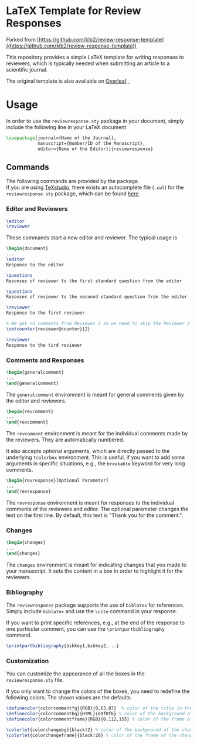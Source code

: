 # LaTeX Template for Review Responses

Forked from [https://github.com/klb2/review-response-template]((https://github.com/klb2/review-response-template))

This repository provides a simple LaTeX template for writing responses to
reviewers, which is typically needed when submitting an article to a scientific
journal.

The original template is also available on
[Overleaf](https://www.overleaf.com/latex/templates/review-response-template/tmbvmjstxwrd)._

# Usage

In order to use the `reviewresponse.sty` package in your document, simply include the following line
in your LaTeX document
```latex
\usepackage[journal={Name of the Journal},
            manuscript={Number/ID of the Manuscript},
            editor={Name of the Editor}]{reviewresponse}
```

## Commands
The following commands are provided by the package.  
If you are using [TeXstudio](https://www.texstudio.org/), there exists an
autocomplete file (`.cwl`) for the `reviewresponse.sty` package, which can be
found [here](https://gist.github.com/klb2/29f6fffeac8cc79e3b3f79e980a6b9e3).

### Editor and Reviewers
```latex
\editor
\reviewer
```
These commands start a new editor and reviewer.
The typical usage is
```latex
\begin{document}
...
\editor
Response to the editor

\questions
Resonses of reviewer to the first standard question from the editor

\questions
Resonses of reviewer to the seconnd standard question from the editor

\reviewer
Response to the first reviewer

% We got no comments from Reviewer 2 so we need to skip the Reviewer 2
\setcounter{reviewer@counter}{2}

\reviewer
Response to the tird reviewer


```

### Comments and Responses
```latex
\begin{generalcomment}
...
\end{generalcomment}
```
The `generalcomment` environment is meant for general comments given by the
editor and reviewers.



```latex
\begin{revcomment}
...
\end{revcomment}
```
The `revcomment` environment is meant for the individual comments made by the
reviewers.
They are automatically numbered.

It also accepts optional arguments, which are directly passed to the underlying
`tcolorbox` environment.
This is useful, if you want to add some arguments in specific situations, e.g.,
the `breakable` keyword for very long comments.


```latex
\begin{revresponse}[Optional Parameter]
...
\end{revresponse}
```
The `revresponse` environment is meant for responses to the individual comments
of the reviewers and editor.
The optional parameter changes the text on the first line.
By default, this text is "Thank you for the comment.".



### Changes
```latex
\begin{changes}
...
\end{changes}
```
The `changes` environment is meant for indicating changes that you made to your
manuscript.
It sets the content in a box in order to highlight it for the reviewers.


### Bibliography
The `reviewresponse` package supports the use of `biblatex` for references.
Simply include `biblatex` and use the `\cite` command in your response.

If you want to print specific references, e.g., at the end of the response to
one particular comment, you can use the `\printpartbibliography` command.
```latex
\printpartbibliography{bibkey1,bibkey2,...}
```



### Customization
You can customize the appearance of all the boxes in the `reviewresponse.sty`
file.

If you only want to change the colors of the boxes, you need to redefine the
following colors.
The shown values are the defaults.
```latex
\definecolor{colorcommentfg}{RGB}{0,63,87}  % color of the title in the comment box
\definecolor{colorcommentbg}{HTML}{e0f0f6} % color of the background of the comment box
\definecolor{colorcommentframe}{RGB}{0,112,155} % color of the frame of the comment box

\colorlet{colorchangebg}{black!2} % color of the background of the changes box
\colorlet{colorchangeframe}{black!20} % color of the frame of the changes box
```
